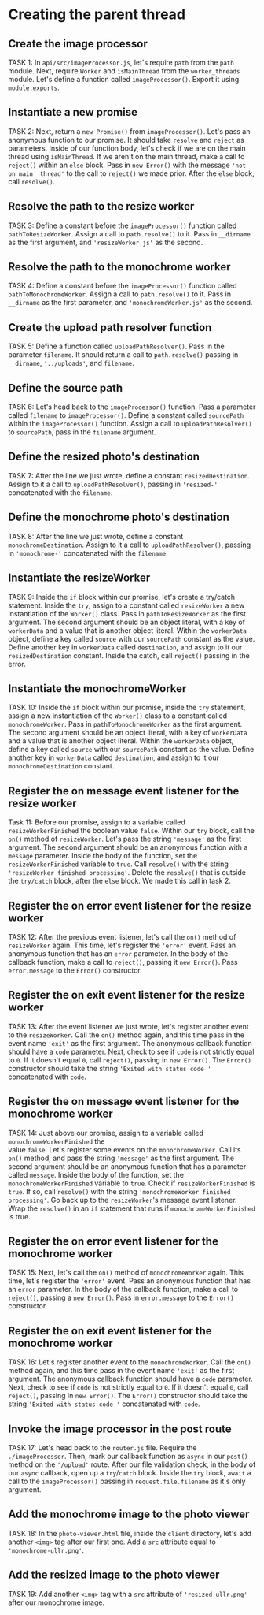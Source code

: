 # Creating the parent thread

## Create the image processor
TASK 1:
In `api/src/imageProcessor.js`, let's require `path` from the `path` module.
Next, require `Worker` and `isMainThread` from the `worker_threads` module.
Let's define a function called `imageProcessor()`. Export it using 
`module.exports`.

## Instantiate a new promise
TASK 2:
Next, return a `new Promise()` from `imageProcessor()`. Let's pass an anonymous 
function to our promise. It should take `resolve` and `reject` as parameters.
Inside of our function body, let's check if we are on the main thread using 
`isMainThread`. If we aren't on the main thread, make a call to `reject()` 
within an `else` block. Pass in `new Error()` with the message `'not on main 
thread'` to the call to `reject()` we made prior. After the `else` block, call
`resolve()`. 

## Resolve the path to the resize worker
TASK 3:
Define a constant before the `imageProcessor()` function called 
`pathToResizeWorker`. Assign a call to `path.resolve()` to it. Pass in 
`__dirname` as the first argument, and `'resizeWorker.js'` as the second. 

## Resolve the path to the monochrome worker
TASK 4:
Define a constant before the `imageProcessor()` function called 
`pathToMonochromeWorker`. Assign a call to `path.resolve()` to it. Pass in 
`__dirname` as the first parameter, and `'monochromeWorker.js'` as the second. 

## Create the upload path resolver function
TASK 5:
Define a function called `uploadPathResolver()`. Pass in the parameter `filename`.
 It should return a call to `path.resolve()` passing in `__dirname`,
`'../uploads'`, and `filename`.

## Define the source path
TASK 6:
Let's head back to the `imageProcessor()` function. Pass a parameter called `filename` to `imageProcessor()`. 
Define a constant called `sourcePath` within the `imageProcessor()` function. Assign a call to 
`uploadPathResolver()` to `sourcePath`, pass in the `filename` argument.

## Define the resized photo's destination
TASK 7:
After the line we just wrote, define a constant `resizedDestination`. Assign to it a call to `uploadPathResolver()`, 
passing in `'resized-'` concatenated with the `filename`.


## Define the monochrome photo's destination
TASK 8:
After the line we just wrote, define a constant `monochromeDestination`. Assign to it a call to `uploadPathResolver()`,
passing in `'monochrome-'` concatenated with the `filename`.

## Instantiate the resizeWorker
TASK 9:
Inside the `if` block within our promise, let's create a try/catch statement.
Inside the `try`, assign to a constant called `resizeWorker` a new instantiation 
of the `Worker()` class. Pass in `pathToResizeWorker` as the first argument. The 
second argument should be an object literal, with a key of `workerData` and a 
value that is another object literal. Within the `workerData` object, define a 
key called `source` with our `sourcePath` constant as the value. Define another 
key in `workerData` called `destination`, and assign to it our `resizedDestination` 
constant. Inside the catch, call `reject()` passing in the error.

## Instantiate the monochromeWorker
TASK 10:
Inside the `if` block within our promise, inside the `try` statement, assign a new 
instantiation of the `Worker()` class to a constant called `monochromeWorker`. 
Pass in `pathToMonochromeWorker` as the first argument. The second argument 
should be an object literal, with a key of `workerData` and a value that is 
another object literal. Within the `workerData` object, define a key called 
`source` with our `sourcePath` constant as the value. Define another key in 
`workerData` called `destination`, and assign to it our `monochromeDestination` 
constant.

## Register the on message event listener for the resize worker
Task 11:
Before our promise, assign to a variable called `resizeWorkerFinished` the boolean 
value `false`. Within our `try` block, call the `on()` method of `resizeWorker`. 
Let's pass the string `'message'` as the first argument. The second argument 
should be an anonymous function with a `message` parameter. Inside 
the body of the function, set the `resizeWorkerFinished` variable to `true`.
Call `resolve()` with the string `'resizeWorker finished processing'`. Delete the
`resolve()` that is outside the `try/catch` block, after the `else` block. We made this call in task 2.

## Register the on error event listener for the resize worker
TASK 12:
After the previous event listener, let's call the `on()` method of `resizeWorker` again. 
This time, let's register the `'error'` event. Pass an anonymous function that has an `error` parameter.
 In the body of the callback function, make a call to `reject()`, passing it `new Error()`.
 Pass `error.message` to the `Error()` constructor.

## Register the on exit event listener for the resize worker
TASK 13:
After the event listener we just wrote, let's register another event to the `resizeWorker`. Call the `on()` method again, and this time pass in the event name `'exit'` as the first argument. The anonymous callback function should have a `code` parameter. Next, check to see if `code` is not strictly equal to `0`. If it doesn't equal `0`, call `reject()`, passing in `new Error()`. The `Error()` constructor should take the string `'Exited with status code '` concatenated with `code`.


## Register the on message event listener for the monochrome worker
TASK 14:
Just above our promise, assign to a variable called `monochromeWorkerFinished` the  
value `false`. Let's register some events on the `monochromeWorker`. Call its 
`on()` method, and pass the string `'message'` as the first argument. The second 
argument should be an anonymous function that has a parameter called 
`message`. Inside the body of the function, set the `monochromeWorkerFinished` 
variable to `true`. Check if `resizeWorkerFinished` is `true`. If so, call 
`resolve()` with the string `'monochromeWorker finished processing'`. Go back up 
to the `resizeWorker`'s message event listener. Wrap the `resolve()` in an `if` 
statement that runs if `monochromeWorkerFinished` is true.

## Register the on error event listener for the monochrome worker
TASK 15:
Next, let's call the `on()` method of `monochromeWorker` again. This time, let's 
register the `'error'` event. Pass an anonymous function that has an `error` parameter.
In the body of the callback function, make a call to `reject()`, 
passing a `new Error()`. Pass in `error.message` to the `Error()` constructor.

## Register the on exit event listener for the monochrome worker
TASK 16:
Let's register another event to the `monochromeWorker`. Call the `on()` method 
again, and this time pass in the event name `'exit'` as the first argument. The 
anonymous callback function should have a `code` parameter. Next, check to 
see if `code` is not strictly equal to `0`. If it doesn't equal `0`, call `reject()`, passing in 
`new Error()`. The `Error()` constructor should take the string `'Exited with status code '` 
concatenated with `code`. 

## Invoke the image processor in the post route
TASK 17:
Let's head back to the `router.js` file. Require the `./imageProcessor`. Then, mark 
our callback function as `async` in our `post()` method on the `'/upload'` route. 
After our file validation check, in the body of our `async` callback, open up a `try`/`catch` block. Inside the `try` block, `await` a call to the `imageProcessor()` passing in `request.file.filename` as it's only 
argument.

## Add the monochrome image to the photo viewer
TASK 18:
In the `photo-viewer.html` file, inside the `client` directory, let's add another `<img>` tag after our first one. Add a `src` attribute equal to `'monochrome-ullr.png'`.

## Add the resized image to the photo viewer
TASK 19:
Add another `<img>` tag with a `src` attribute of `'resized-ullr.png'` after 
our monochrome image.
